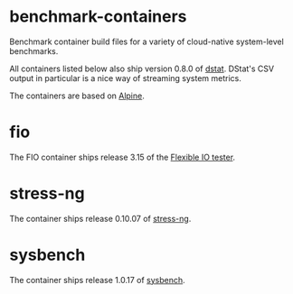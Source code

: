 # benchmark-containers
Benchmark container build files for a variety of cloud-native system-level
benchmarks.

All containers listed below also ship version 0.8.0 of
[dstat](https://github.com/dagwieers/dstat). DStat's CSV output in particular
is a nice way of streaming system metrics.

The containers are based on [Alpine](https://alpinelinux.org/).

fio
===
The FIO container ships release 3.15 of the
[Flexible IO tester](https://github.com/axboe/fio).

stress-ng
=========
The container ships release 0.10.07 of
[stress-ng](https://github.com/ColinIanKing/stress-ng).

sysbench
========
The container ships release 1.0.17 of
[sysbench](https://github.com/akopytov/sysbench).
